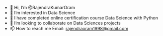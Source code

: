 - 👋 Hi, I’m @RajendraKumarOram
- 👀 I’m interested in Data Science
- 🌱 I have completed online certification course Data Science with Python
- 💞️ I’m looking to collaborate on Data Sciences projects
- 📫 How to reach me Email: rajendraoram1998@gmail.com

<!---
RajendraKumarOram/RajendraKumarOram is a ✨ special ✨ repository because its `README.md` (this file) appears on your GitHub profile.
You can click the Preview link to take a look at your changes.
--->
